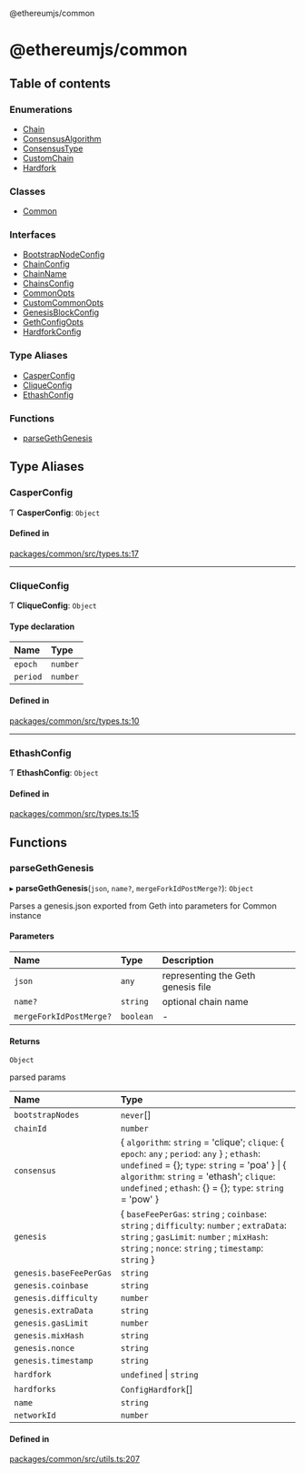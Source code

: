 @ethereumjs/common

# @ethereumjs/common

## Table of contents

### Enumerations

- [Chain](enums/Chain.md)
- [ConsensusAlgorithm](enums/ConsensusAlgorithm.md)
- [ConsensusType](enums/ConsensusType.md)
- [CustomChain](enums/CustomChain.md)
- [Hardfork](enums/Hardfork.md)

### Classes

- [Common](classes/Common.md)

### Interfaces

- [BootstrapNodeConfig](interfaces/BootstrapNodeConfig.md)
- [ChainConfig](interfaces/ChainConfig.md)
- [ChainName](interfaces/ChainName.md)
- [ChainsConfig](interfaces/ChainsConfig.md)
- [CommonOpts](interfaces/CommonOpts.md)
- [CustomCommonOpts](interfaces/CustomCommonOpts.md)
- [GenesisBlockConfig](interfaces/GenesisBlockConfig.md)
- [GethConfigOpts](interfaces/GethConfigOpts.md)
- [HardforkConfig](interfaces/HardforkConfig.md)

### Type Aliases

- [CasperConfig](README.md#casperconfig)
- [CliqueConfig](README.md#cliqueconfig)
- [EthashConfig](README.md#ethashconfig)

### Functions

- [parseGethGenesis](README.md#parsegethgenesis)

## Type Aliases

### CasperConfig

Ƭ **CasperConfig**: `Object`

#### Defined in

[packages/common/src/types.ts:17](https://github.com/ethereumjs/ethereumjs-monorepo/blob/master/packages/common/src/types.ts#L17)

___

### CliqueConfig

Ƭ **CliqueConfig**: `Object`

#### Type declaration

| Name | Type |
| :------ | :------ |
| `epoch` | `number` |
| `period` | `number` |

#### Defined in

[packages/common/src/types.ts:10](https://github.com/ethereumjs/ethereumjs-monorepo/blob/master/packages/common/src/types.ts#L10)

___

### EthashConfig

Ƭ **EthashConfig**: `Object`

#### Defined in

[packages/common/src/types.ts:15](https://github.com/ethereumjs/ethereumjs-monorepo/blob/master/packages/common/src/types.ts#L15)

## Functions

### parseGethGenesis

▸ **parseGethGenesis**(`json`, `name?`, `mergeForkIdPostMerge?`): `Object`

Parses a genesis.json exported from Geth into parameters for Common instance

#### Parameters

| Name | Type | Description |
| :------ | :------ | :------ |
| `json` | `any` | representing the Geth genesis file |
| `name?` | `string` | optional chain name |
| `mergeForkIdPostMerge?` | `boolean` | - |

#### Returns

`Object`

parsed params

| Name | Type |
| :------ | :------ |
| `bootstrapNodes` | `never`[] |
| `chainId` | `number` |
| `consensus` | { `algorithm`: `string` = 'clique'; `clique`: { `epoch`: `any` ; `period`: `any`  } ; `ethash`: `undefined` = {}; `type`: `string` = 'poa' } \| { `algorithm`: `string` = 'ethash'; `clique`: `undefined` ; `ethash`: {} = {}; `type`: `string` = 'pow' } |
| `genesis` | { `baseFeePerGas`: `string` ; `coinbase`: `string` ; `difficulty`: `number` ; `extraData`: `string` ; `gasLimit`: `number` ; `mixHash`: `string` ; `nonce`: `string` ; `timestamp`: `string`  } |
| `genesis.baseFeePerGas` | `string` |
| `genesis.coinbase` | `string` |
| `genesis.difficulty` | `number` |
| `genesis.extraData` | `string` |
| `genesis.gasLimit` | `number` |
| `genesis.mixHash` | `string` |
| `genesis.nonce` | `string` |
| `genesis.timestamp` | `string` |
| `hardfork` | `undefined` \| `string` |
| `hardforks` | `ConfigHardfork`[] |
| `name` | `string` |
| `networkId` | `number` |

#### Defined in

[packages/common/src/utils.ts:207](https://github.com/ethereumjs/ethereumjs-monorepo/blob/master/packages/common/src/utils.ts#L207)
